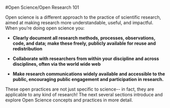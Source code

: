 #Open Science/Open Research 101

Open science is a different approach to the practice of scientific research, aimed at making research more understandable, useful, and impactful. When you’re doing open science you:

* **Clearly document all research methods, processes, observations, code, and data;  make these freely, publicly available for reuse and redistribution**

* **Collaborate with researchers from within your discipline and across disciplines, often via the world wide web**

* **Make research communications widely available and accessible to the public, encouraging public engagement and participation in research.**

These open practices are not just specific to science-- in fact, they are applicable to any kind of research! The next several sections introduce and explore Open Science concepts and practices in more detail. 
